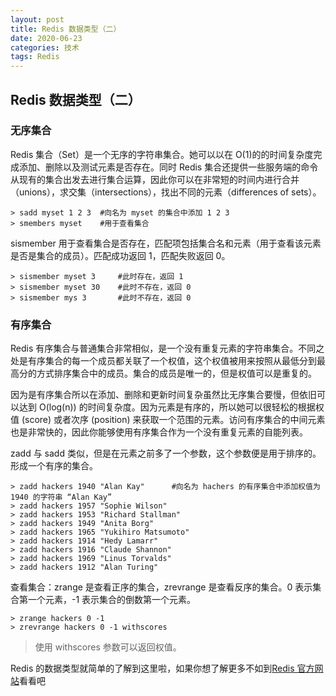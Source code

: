 ```yaml
---
layout: post
title: Redis 数据类型（二）
date: 2020-06-23
categories: 技术
tags: Redis
---
```


## Redis 数据类型（二）

### 无序集合

Redis 集合（Set）是一个无序的字符串集合。她可以以在 O(1)的的时间复杂度完成添加、删除以及测试元素是否存在。同时 Redis 集合还提供一些服务端的命令从现有的集合出发去进行集合运算，因此你可以在非常短的时间内进行合并（unions），求交集（intersections），找出不同的元素（differences of sets）。

~~~shell
> sadd myset 1 2 3	#向名为 myset 的集合中添加 1 2 3
> smembers myset	#用于查看集合
~~~

sismember 用于查看集合是否存在，匹配项包括集合名和元素（用于查看该元素是否是集合的成员）。匹配成功返回 1，匹配失败返回 0。

~~~shell
> sismember myset 3		#此时存在，返回 1
> sismember myset 30	#此时不存在，返回 0
> sismember mys 3		#此时不存在，返回 0
~~~

### 有序集合

Redis 有序集合与普通集合非常相似，是一个没有重复元素的字符串集合。不同之处是有序集合的每一个成员都关联了一个权值，这个权值被用来按照从最低分到最高分的方式排序集合中的成员。集合的成员是唯一的，但是权值可以是重复的。

因为是有序集合所以在添加、删除和更新时间复杂虽然比无序集合要慢，但依旧可以达到 O(log(n)) 的时间复杂度。因为元素是有序的，所以她可以很轻松的根据权值 (score) 或者次序 (position) 来获取一个范围的元素。访问有序集合的中间元素也是非常快的，因此你能够使用有序集合作为一个没有重复元素的自能列表。

zadd 与 sadd 类似，但是在元素之前多了一个参数，这个参数便是用于排序的。形成一个有序的集合。

~~~shell
> zadd hackers 1940 "Alan Kay"		#向名为 hachers 的有序集合中添加权值为 1940 的字符串 “Alan Kay”
> zadd hackers 1957 "Sophie Wilson"
> zadd hackers 1953 "Richard Stallman"
> zadd hackers 1949 "Anita Borg"
> zadd hackers 1965 "Yukihiro Matsumoto"
> zadd hackers 1914 "Hedy Lamarr"
> zadd hackers 1916 "Claude Shannon"
> zadd hackers 1969 "Linus Torvalds"
> zadd hackers 1912 "Alan Turing"
~~~

查看集合：zrange 是查看正序的集合，zrevrange 是查看反序的集合。0 表示集合第一个元素，-1 表示集合的倒数第一个元素。

~~~shell
> zrange hackers 0 -1
> zrevrange hackers 0 -1 withscores
~~~

> 使用 withscores 参数可以返回权值。

Redis 的数据类型就简单的了解到这里啦，如果你想了解更多不如到[Redis 官方网站](https://redis.io/)看看吧